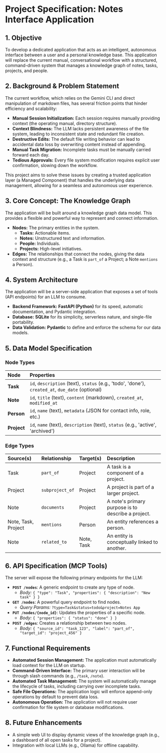 # Project Specification: Notes Interface Application

## 1. Objective

To develop a dedicated application that acts as an intelligent, autonomous interface between a user and a personal knowledge base. This application will replace the current manual, conversational workflow with a structured, command-driven system that manages a knowledge graph of notes, tasks, projects, and people.

## 2. Background & Problem Statement

The current workflow, which relies on the Gemini CLI and direct manipulation of markdown files, has several friction points that hinder efficiency and scalability:

*   **Manual Session Initialization:** Each session requires manually providing context (the operating manual, directory structure).
*   **Context Blindness:** The LLM lacks persistent awareness of the file system, leading to inconsistent state and redundant file creation.
*   **Destructive Edits:** The default file writing behavior can lead to accidental data loss by overwriting content instead of appending.
*   **Manual Task Migration:** Incomplete tasks must be manually carried forward each day.
*   **Tedious Approvals:** Every file system modification requires explicit user confirmation, slowing down the workflow.

This project aims to solve these issues by creating a trusted application layer (a Managed Component) that handles the underlying data management, allowing for a seamless and autonomous user experience.

## 3. Core Concept: The Knowledge Graph

The application will be built around a knowledge graph data model. This provides a flexible and powerful way to represent and connect information.

*   **Nodes:** The primary entities in the system.
    *   **Tasks:** Actionable items.
    *   **Notes:** Unstructured text and information.
    *   **People:** Individuals.
    *   **Projects:** High-level initiatives.
*   **Edges:** The relationships that connect the nodes, giving the data context and structure (e.g., a Task is `part_of` a Project; a Note `mentions` a Person).

## 4. System Architecture

The application will be a server-side application that exposes a set of tools (API endpoints) for an LLM to consume.

*   **Backend Framework:** **FastAPI (Python)** for its speed, automatic documentation, and Pydantic integration.
*   **Database:** **SQLite** for its simplicity, serverless nature, and single-file portability.
*   **Data Validation:** **Pydantic** to define and enforce the schema for our data models.

## 5. Data Model Specification

### Node Types

| Node | Properties |
| :--- | :--- |
| **Task** | `id`, `description` (text), `status` (e.g., 'todo', 'done'), `created_at`, `due_date` (optional) |
| **Note** | `id`, `title` (text), `content` (markdown), `created_at`, `modified_at` |
| **Person** | `id`, `name` (text), `metadata` (JSON for contact info, role, etc.) |
| **Project**| `id`, `name` (text), `description` (text), `status` (e.g., 'active', 'archived') |

### Edge Types

| Source(s) | Relationship | Target(s) | Description |
| :--- | :--- | :--- | :--- |
| Task | `part_of` | Project | A task is a component of a project. |
| Project | `subproject_of`| Project | A project is part of a larger project. |
| Note | `documents` | Project | A note's primary purpose is to describe a project. |
| Note, Task, Project | `mentions` | Person | An entity references a person. |
| Note | `related_to` | Note, Task | An entity is conceptually linked to another. |

## 6. API Specification (MCP Tools)

The server will expose the following primary endpoints for the LLM:

*   **`POST /nodes`**: A generic endpoint to create any type of node.
    *   *Body:* `{ "type": "Task", "properties": { "description": "New task" } }`
*   **`GET /nodes`**: A powerful query endpoint to find nodes.
    *   *Query Params:* `?type=Task&status=todo&project=Notes App`
*   **`PUT /nodes/{node_id}`**: Updates the properties of a specific node.
    *   *Body:* `{ "properties": { "status": "done" } }`
*   **`POST /edges`**: Creates a relationship between two nodes.
    *   *Body:* `{ "source_id": "task_123", "label": "part_of", "target_id": "project_456" }`

## 7. Functional Requirements

*   **Automated Session Management:** The application must automatically load context for the LLM on startup.
*   **Command-Driven Interface:** The primary user interaction will be through slash commands (e.g., `/task`, `/note`).
*   **Automated Task Management:** The system will automatically manage the lifecycle of tasks, including carrying over incomplete tasks.
*   **Safe File Operations:** The application logic will enforce append-only operations by default to prevent data loss.
*   **Autonomous Operation:** The application will not require user confirmation for file system or database modifications.

## 8. Future Enhancements

*   A simple web UI to display dynamic views of the knowledge graph (e.g., a dashboard of all open tasks for a project).
*   Integration with local LLMs (e.g., Ollama) for offline capability.